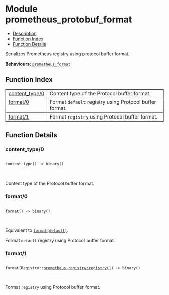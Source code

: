 

# Module prometheus_protobuf_format #
* [Description](#description)
* [Function Index](#index)
* [Function Details](#functions)

Serializes Prometheus registry using protocol buffer format.

__Behaviours:__ [`prometheus_format`](prometheus_format.md).

<a name="index"></a>

## Function Index ##


<table width="100%" border="1" cellspacing="0" cellpadding="2" summary="function index"><tr><td valign="top"><a href="#content_type-0">content_type/0</a></td><td>
Content type of the Protocol buffer format.</td></tr><tr><td valign="top"><a href="#format-0">format/0</a></td><td>
Format <code>default</code> registry using Protocol buffer format.</td></tr><tr><td valign="top"><a href="#format-1">format/1</a></td><td>
Format <code>registry</code> using Protocol buffer format.</td></tr></table>


<a name="functions"></a>

## Function Details ##

<a name="content_type-0"></a>

### content_type/0 ###

<pre><code>
content_type() -&gt; binary()
</code></pre>
<br />

Content type of the Protocol buffer format.

<a name="format-0"></a>

### format/0 ###

<pre><code>
format() -&gt; binary()
</code></pre>
<br />

Equivalent to [`format(default)`](#format-1).

Format `default` registry using Protocol buffer format.

<a name="format-1"></a>

### format/1 ###

<pre><code>
format(Registry::<a href="prometheus_registry.md#type-registry">prometheus_registry:registry()</a>) -&gt; binary()
</code></pre>
<br />

Format `registry` using Protocol buffer format.

